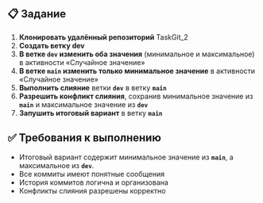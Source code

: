 ## 📋 Задание

1. **Клонировать удалённый репозиторий** TaskGit_2
2. **Создать ветку dev**
3. **В ветке `dev` изменить оба значения** (минимальное и максимальное) в активности «Случайное значение»
4. **В ветке `main` изменить только минимальное значение** в активности «Случайное значение»
5. **Выполнить слияние** ветки **`dev`** в ветку **`main`**
6. **Разрешить конфликт слияния**, сохранив минимальное значение из **`main`** и максимальное значение из **`dev`**
6. **Запушить итоговый вариант** в ветку **`main`**

## ✅ Требования к выполнению
- Итоговый вариант содержит минимальное значение из **`main`**, а максимальное из **`dev`**.
- Все коммиты имеют понятные сообщения
- История коммитов логична и организована
- Конфликты слияния разрешены корректно
